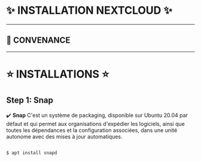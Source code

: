 # :sparkles: INSTALLATION NEXTCLOUD :sparkles:

---
## :tada: CONVENANCE

---

# :star: INSTALLATIONS :star:
## Step 1: Snap
:heavy_check_mark: **Snap** C'est un système de packaging, disponible sur Ubuntu 20.04 par défaut et qui permet aux organisations d'expédier les logiciels, ainsi que toutes les dépendances et la configuration associées, dans une unité autonome avec des mises à jour automatiques.
```

$ apt install snapd

```
